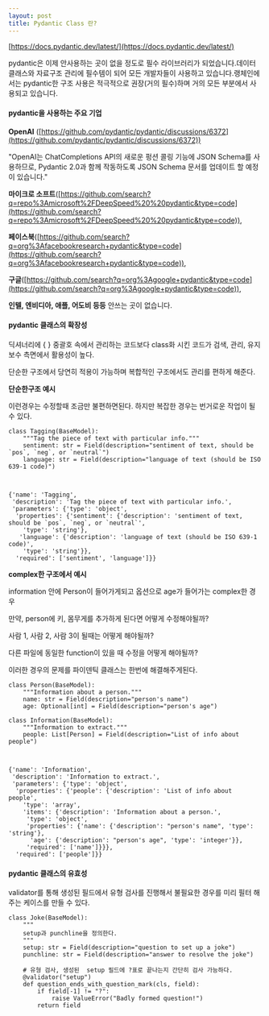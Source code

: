 ```yaml
---
layout: post
title: Pydantic Class 란?
---
```


  
[https://docs.pydantic.dev/latest/](https://docs.pydantic.dev/latest/)

pydantic은 이제 안사용하는 곳이 없을 정도로 필수 라이브러리가 되었습니다.데이터 클래스와 자료구조 관리에 필수템이 되어 모든 개발자들이 사용하고 있습니다.랭체인에서는 pydantic한 구조 사용은 적극적으로 권장(거의 필수)하며 거의 모든 부분에서 사용되고 있습니다.

#### **pydantic을 사용하는 주요 기업**

**OpenAI** ([https://github.com/pydantic/pydantic/discussions/6372](https://github.com/pydantic/pydantic/discussions/6372))

"OpenAI는 ChatCompletions API의 새로운 펑션 콜링 기능에 JSON Schema를 사용하므로, Pydantic 2.0과 함께 작동하도록 JSON Schema 문서를 업데이트 할 예정이 있습니다."

**마이크로 소프트**([https://github.com/search?q=repo%3Amicrosoft%2FDeepSpeed%20%20pydantic&type=code](https://github.com/search?q=repo%3Amicrosoft%2FDeepSpeed%20%20pydantic&type=code)),

**페이스북**([https://github.com/search?q=org%3Afacebookresearch+pydantic&type=code](https://github.com/search?q=org%3Afacebookresearch+pydantic&type=code)),

**구글**([https://github.com/search?q=org%3Agoogle+pydantic&type=code](https://github.com/search?q=org%3Agoogle+pydantic&type=code)),

**인텔, 엔비디아, 애플, 어도비 등등** 안쓰는 곳이 없습니다.

#### **pydantic 클래스의 확장성**

  
딕셔너리에 { } 중괄호 속에서 관리하는 코드보다 class화 시킨 코드가 검색, 관리, 유지 보수 측면에서 활용성이 높다.

단순한 구조에서 당연히 적용이 가능하며 복합적인 구조에서도 관리를 편하게 해준다.

**단순한구조 예시**

이런경우는 수정할때 조금만 불편하면된다. 하지만 복잡한 경우는 번거로운 작업이 될 수 있다. 

```
class Tagging(BaseModel):
    """Tag the piece of text with particular info."""
    sentiment: str = Field(description="sentiment of text, should be `pos`, `neg`, or `neutral`")
    language: str = Field(description="language of text (should be ISO 639-1 code)")



{'name': 'Tagging',
 'description': 'Tag the piece of text with particular info.',
 'parameters': {'type': 'object',
  'properties': {'sentiment': {'description': 'sentiment of text, should be `pos`, `neg`, or `neutral`',
    'type': 'string'},
   'language': {'description': 'language of text (should be ISO 639-1 code)',
    'type': 'string'}},
  'required': ['sentiment', 'language']}}
```

**complex한 구조에서 예시**

information 안에 Person이 들어가게되고 옵션으로 age가 들어가는 complex한 경우

만약, person에 키, 몸무게를 추가하게 된다면 어떻게 수정해야될까?

사람 1, 사람 2, 사람 3이 될때는 어떻게 해야될까?

다른 파일에 동일한 function이 있을 때 수정을 어떻게 해야될까?

이러한 경우의 문제를 파이덴틱 클래스는 한번에 해결해주게된다.

```
class Person(BaseModel):
    """Information about a person."""
    name: str = Field(description="person's name")
    age: Optional[int] = Field(description="person's age")

class Information(BaseModel):
    """Information to extract."""
    people: List[Person] = Field(description="List of info about people")



{'name': 'Information',
 'description': 'Information to extract.',
 'parameters': {'type': 'object',
  'properties': {'people': {'description': 'List of info about people',
    'type': 'array',
    'items': {'description': 'Information about a person.',
     'type': 'object',
     'properties': {'name': {'description': "person's name", 'type': 'string'},
      'age': {'description': "person's age", 'type': 'integer'}},
     'required': ['name']}}},
  'required': ['people']}}
```

#### **pydantic 클래스의 유효성**

validator를 통해 생성된 필드에서 유형 검사를 진행해서 불필요한 경우를 미리 필터 해주는 케이스를 만들 수 있다.

```
class Joke(BaseModel):
    """
    setup과 punchline을 정의한다.
    """
    setup: str = Field(description="question to set up a joke")
    punchline: str = Field(description="answer to resolve the joke")

    # 유형 검사, 생성된  setup 필드에 ?표로 끝나는지 간단히 검사 가능하다.
    @validator("setup")
    def question_ends_with_question_mark(cls, field):
        if field[-1] != "?":
            raise ValueError("Badly formed question!")
        return field
```
